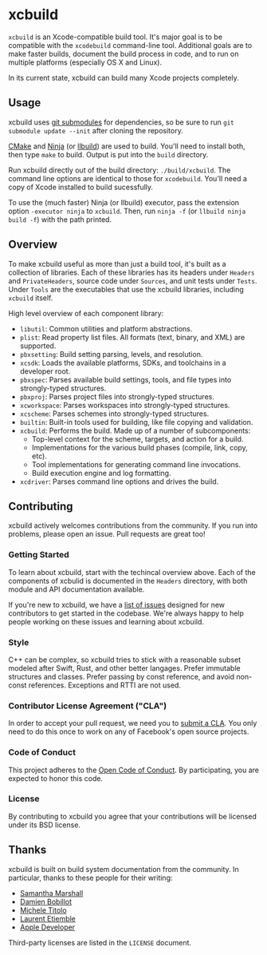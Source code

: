 # xcbuild

`xcbuild` is an Xcode-compatible build tool. It's major goal is to be compatible with the `xcodebuild` command-line tool. Additional goals are to make faster builds, document the build process in code, and to run on multiple platforms (especially OS X and Linux).

In its current state, xcbuild can build many Xcode projects completely.

## Usage

xcbuild uses [git submodules](https://www.kernel.org/pub/software/scm/git/docs/git-submodule.html) for dependencies, so be sure to run `git submodule update --init` after cloning the repository.

[CMake](http://www.cmake.org) and [Ninja](https://martine.github.io/ninja/) (or [llbuild](https://github.com/apple/swift-llbuild)) are used to build. You'll need to install both, then type `make` to build. Output is put into the `build` directory.

Run xcbuild directly out of the build directory: `./build/xcbuild`. The command line options are identical to those for `xcodebuild`. You'll need a copy of Xcode installed to build sucessfully.

To use the (much faster) Ninja (or llbuild) executor, pass the extension option `-executor ninja` to `xcbuild`. Then, run `ninja -f` (or `llbuild ninja build -f`) with the path printed.

## Overview

To make xcbuild useful as more than just a build tool, it's built as a collection of libraries. Each of these libraries has its headers under `Headers` and `PrivateHeaders`, source code under `Sources`, and unit tests under `Tests`. Under `Tools` are the executables that use the xcbuild libraries, including `xcbuild` itself.

High level overview of each component library:

 - `libutil`: Common utilities and platform abstractions.
 - `plist`: Read property list files. All formats (text, binary, and XML) are supported.
 - `pbxsetting`: Build setting parsing, levels, and resolution.
 - `xcsdk`: Loads the available platforms, SDKs, and toolchains in a developer root.
 - `pbxspec`: Parses available build settings, tools, and file types into strongly-typed structures.
 - `pbxproj`: Parses project files into strongly-typed structures.
 - `xcworkspace`: Parses workspaces into strongly-typed structures.
 - `xcscheme`: Parses schemes into strongly-typed structures.
 - `builtin`: Built-in tools used for building, like file copying and validation.
 - `xcbuild`: Performs the build. Made up of a number of subcomponents:
   - Top-level context for the scheme, targets, and action for a build.
   - Implementations for the various build phases (compile, link, copy, etc).
   - Tool implementations for generating command line invocations.
   - Build execution engine and log formatting.
 - `xcdriver`: Parses command line options and drives the build.

## Contributing

xcbuild actively welcomes contributions from the community. If you run into problems, please open an issue. Pull requests are great too!

### Getting Started

To learn about xcbuild, start with the techincal overview above. Each of the components of xcbulid is documented in the `Headers` directory, with both module and API documentation available.

If you're new to xcbuild, we have a [list of issues](https://github.com/facebook/xcbuild/labels/starter) designed for new contributors to get started in the codebase. We're always happy to help people working on these issues and learning about xcbuild.

### Style

C++ can be complex, so xcbuild tries to stick with a reasonable subset modeled after Swift, Rust, and other better langages. Prefer immutable structures and classes. Prefer passing by const reference, and avoid non-const references. Exceptions and RTTI are not used.

### Contributor License Agreement ("CLA")

In order to accept your pull request, we need you to [submit a CLA](https://code.facebook.com/cla). You only need to do this once to work on any of Facebook's open source projects.

### Code of Conduct

This project adheres to the [Open Code of Conduct](http://todogroup.org/opencodeofconduct/#xcbuild/opensource@fb.com). By participating, you are expected to honor this code.

### License

By contributing to xcbuild you agree that your contributions will be licensed under its BSD license.

## Thanks

xcbuild is built on build system documentation from the community. In particular, thanks to these people for their writing:

 - [Samantha Marshall](http://pewpewthespells.com)
 - [Damien Bobillot](http://maxao.free.fr/xcode-plugin-interface/)
 - [Michele Titolo](http://michele.io)
 - [Laurent Etiemble](http://www.monobjc.net/xcode-project-file-format.html)
 - [Apple Developer](https://developer.apple.com/legacy/library/documentation/DeveloperTools/Conceptual/XcodeBuildSystem/Xcode_Build_System.pdf)

Third-party licenses are listed in the `LICENSE` document.
